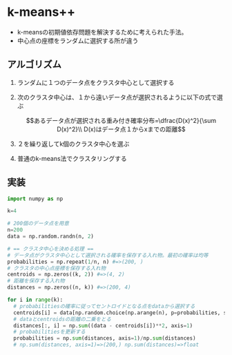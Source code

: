 # k-means++

- k-meansの初期値依存問題を解決するために考えられた手法。
- 中心点の座標をランダムに選択する所が違う

## アルゴリズム

1. ランダムに１つのデータ点をクラスタ中心として選択する
2. 次のクラスタ中心は、１から遠いデータ点が選択されるように以下の式で選ぶ

	$$あるデータ点が選択される重み付き確率分布=\dfrac{D(x)^2}{\sum D(x)^2}\\
	D(x)はデータ点１からxまでの距離$$

3. ２を繰り返してk個のクラスタ中心を選ぶ
4. 普通のk-means法でクラスタリングする

## 実装

```python
import numpy as np

k=4

# 200個のデータ点を用意
n=200
data = np.random.randn(n, 2)

# == クラスタ中心を決める処理 ==
# データ点がクラスタ中心として選択される確率を保存する入れ物。最初の確率は均等
probabilities = np.repeat(1/n, n) #=>(200, )
# クラスタの中心点座標を保存する入れ物
centroids = np.zeros((k, 2)) #=>(4, 2)
# 距離を保存する入れ物
distances = np.zeros((n, k)) #=>(200, 4)

for i in range(k):
  # probabilitiesの確率に従ってセントロイドとなる点をdataから選択する
  centroids[i] = data[np.random.choice(np.arange(n), p=probabilities, size=(1))]
  # dataとcentroidsの距離の二乗をとる
  distances[:, i] = np.sum((data - centroids[i])**2, axis=1)
  # probabilitiesを更新する
  probabilities = np.sum(distances, axis=1)/np.sum(distances)
  # np.sum(distances, axis=1)=>(200,) np.sum(distances)=>float
```

